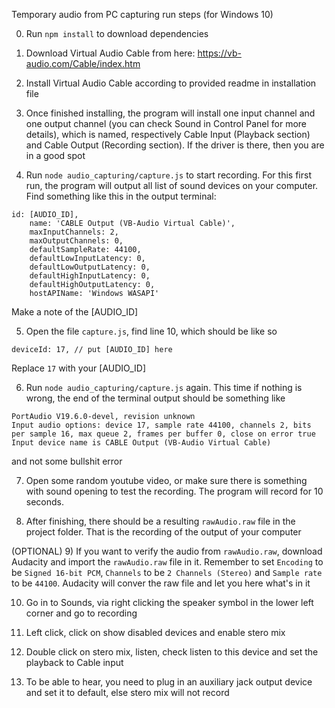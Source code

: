 Temporary audio from PC capturing run steps (for Windows 10)

0) Run `npm install` to download dependencies

1) Download Virtual Audio Cable from here: https://vb-audio.com/Cable/index.htm 

2) Install Virtual Audio Cable according to provided readme in installation file

3) Once finished installing, the program will install one input channel and one output channel (you can check Sound in Control Panel for more details), which is named, respectively Cable Input (Playback section) and Cable Output (Recording section). If the driver is there, then you are in a good spot

4) Run `node audio_capturing/capture.js` to start recording. For this first run, the program will output all list of sound devices on your computer. Find something like this in the output terminal:
```
id: [AUDIO_ID],
    name: 'CABLE Output (VB-Audio Virtual Cable)',
    maxInputChannels: 2,
    maxOutputChannels: 0,
    defaultSampleRate: 44100,
    defaultLowInputLatency: 0,
    defaultLowOutputLatency: 0,
    defaultHighInputLatency: 0,
    defaultHighOutputLatency: 0,
    hostAPIName: 'Windows WASAPI'
```
Make a note of the [AUDIO_ID]

5) Open the file `capture.js`, find line 10, which should be like so
```
deviceId: 17, // put [AUDIO_ID] here
```

Replace `17` with your [AUDIO_ID]

6) Run `node audio_capturing/capture.js` again. This time if nothing is wrong, the end of the terminal output should be something like

```
PortAudio V19.6.0-devel, revision unknown
Input audio options: device 17, sample rate 44100, channels 2, bits per sample 16, max queue 2, frames per buffer 0, close on error true
Input device name is CABLE Output (VB-Audio Virtual Cable)
```

and not some bullshit error

7) Open some random youtube video, or make sure there is something with sound opening to test the recording. The program will record for 10 seconds.

8) After finishing, there should be a resulting `rawAudio.raw` file in the project folder. That is the recording of the output of your computer

(OPTIONAL)
9) If you want to verify the audio from `rawAudio.raw`, download Audacity and import the `rawAudio.raw` file in it. Remember to set `Encoding` to be `Signed 16-bit PCM`, `Channels` to be `2 Channels (Stereo)` and `Sample rate` to be `44100`. Audacity will conver the raw file and let you here what's in it

10) Go in to Sounds, via right clicking the speaker symbol in the lower left corner and go to recording

11) Left click, click on show disabled devices and enable stero mix

12) Double click on stero mix, listen, check listen to this device and set the playback to Cable input

11) To be able to hear, you need to plug in an auxiliary jack output device and set it to default, else stero mix will not record